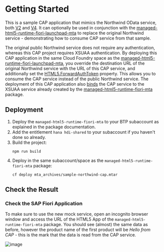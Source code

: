 # Getting Started

This is a sample CAP application that mimics the Northwind OData service, both [V2](https://services.odata.org/V2/Northwind/Northwind.svc/) and [V4](https://services.odata.org/V4/Northwind/Northwind.svc/). It can optionally be used in conjunction with the [managed-html5-runtime-fiori-launchpad-mta](../managed-html5-runtime-fiori-launchpad-mta) to replace the original Northwind service - demonstrating how to consume CAP service from that sample.

The original public Northwind service does not require any authentication, whereas this CAP project requires XSUAA authentication. By deploying this CAP application in the same Cloud Foundry space as the [managed-html5-runtime-fiori-launchpad-mta](../managed-html5-runtime-fiori-launchpad-mta), you override the destination URL of the original Northwind service with the URL of this CAP service, and additionally set the [HTML5.ForwardAuthToken](./mta.yaml#L82) property. This allows you to consume the CAP service instead of the public Northwind service. The deployment of this CAP application also [binds](./mta.yaml#L87) the CAP service to the XSUAA service already created by the [managed-html5-runtime-fiori-mta](../managed-html5-runtime-fiori-mta/mta.yaml#L74) package.

## Deployment

1. Deploy the `managed-html5-runtime-fiori-mta` to your BTP subaccount as explained in the package documentation.
1. Add the entitlement `hana hdi-shared` to your subaccount if you haven't done so already.
1. Build the project:
   ```
   npm run build
   ```
1. Deploy in the same subaccount/space as the `managed-html5-runtime-fiori-mta` package:
   ```
   cf deploy mta_archives/sample-northwind-cap.mtar
   ```

## Check the Result

### Check the SAP Fiori Application

To make sure to use the new mock service, open an incognito browser window and access the URL of the HTML5 App of the `managed-html5-runtime-fiori-mta` package. You should see (almost) the same data as before, however the product name of the first product will be *Hello from CAP* - this is the mark that the data is read from the CAP service.

![image](https://user-images.githubusercontent.com/51169423/132773806-f1964c2f-4679-4f7c-988a-a55824729f55.png)

